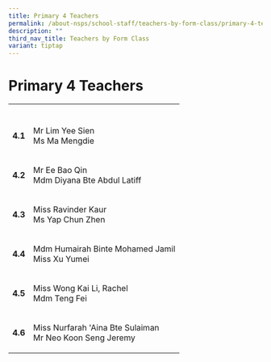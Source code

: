 ```yaml
---
title: Primary 4 Teachers
permalink: /about-nsps/school-staff/teachers-by-form-class/primary-4-teachers/
description: ""
third_nav_title: Teachers by Form Class
variant: tiptap
---
```

<h1>Primary 4 Teachers</h1><table><tbody><tr><th rowspan="1" colspan="1"><p></p></th><th rowspan="1" colspan="1"><p></p></th></tr><tr><td rowspan="1" colspan="1"><p><strong>4.1</strong></p></td><td rowspan="1" colspan="1"><p>Mr Lim Yee Sien<br>Ms Ma Mengdie</p></td></tr><tr><td rowspan="1" colspan="1"><p><strong>4.2</strong></p></td><td rowspan="1" colspan="1"><p>Mr Ee Bao Qin<br>Mdm Diyana Bte Abdul Latiff</p></td></tr><tr><td rowspan="1" colspan="1"><p><strong>4.3</strong></p></td><td rowspan="1" colspan="1"><p>Miss Ravinder Kaur<br>Ms Yap Chun Zhen</p></td></tr><tr><td rowspan="1" colspan="1"><p><strong>4.4</strong></p></td><td rowspan="1" colspan="1"><p>Mdm Humairah Binte Mohamed Jamil<br>Miss Xu Yumei</p></td></tr><tr><td rowspan="1" colspan="1"><p><strong>4.5</strong></p></td><td rowspan="1" colspan="1"><p>Miss Wong Kai Li, Rachel<br>Mdm Teng Fei</p></td></tr><tr><td rowspan="1" colspan="1"><p><strong>4.6</strong></p></td><td rowspan="1" colspan="1"><p>Miss Nurfarah 'Aina Bte Sulaiman <br>Mr Neo Koon Seng Jeremy</p></td></tr></tbody></table><p></p>